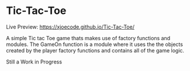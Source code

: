 # Tic-Tac-Toe


Live Preview: https://xjoecode.github.io/Tic-Tac-Toe/

A simple Tic tac Toe game thats makes use of factory functions and modules. The GameOn function is a module where it uses the the objects created by the player factory functions and contains all of the game logic.

Still a Work in Progress